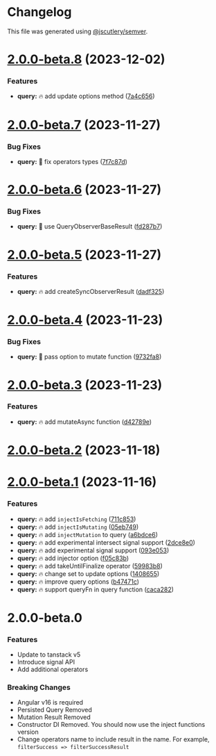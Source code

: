 # Changelog

This file was generated using [@jscutlery/semver](https://github.com/jscutlery/semver).

# [2.0.0-beta.8](https://github-personal/ngneat/query/compare/query-2.0.0-beta.7...query-2.0.0-beta.8) (2023-12-02)


### Features

* **query:** 🔥 add update options method ([7a4c656](https://github-personal/ngneat/query/commit/7a4c656d7fce99ef22594ae14e5bd7be8b3aafa0))



# [2.0.0-beta.7](https://github-personal/ngneat/query/compare/query-2.0.0-beta.6...query-2.0.0-beta.7) (2023-11-27)


### Bug Fixes

* **query:** 🐞 fix operators types ([7f7c87d](https://github-personal/ngneat/query/commit/7f7c87df361c30f0984100fbabad0d6d6ea72ccd))



# [2.0.0-beta.6](https://github-personal/ngneat/query/compare/query-2.0.0-beta.5...query-2.0.0-beta.6) (2023-11-27)


### Bug Fixes

* **query:** 🐞 use QueryObserverBaseResult ([fd287b7](https://github-personal/ngneat/query/commit/fd287b71ffe6ee70fd1d27354b3f13c755f727b4))



# [2.0.0-beta.5](https://github-personal/ngneat/query/compare/query-2.0.0-beta.4...query-2.0.0-beta.5) (2023-11-27)


### Features

* **query:** 🔥 add createSyncObserverResult ([dadf325](https://github-personal/ngneat/query/commit/dadf325d5809108c0f628e06845b4f311ad317ab))



# [2.0.0-beta.4](https://github-personal/ngneat/query/compare/query-2.0.0-beta.3...query-2.0.0-beta.4) (2023-11-23)


### Bug Fixes

* **query:** 🐞 pass option to mutate function ([9732fa8](https://github-personal/ngneat/query/commit/9732fa82ef938842e26d1c9532f0575bdcd4341e))



# [2.0.0-beta.3](https://github-personal/ngneat/query/compare/query-2.0.0-beta.2...query-2.0.0-beta.3) (2023-11-23)


### Features

* **query:** 🔥 add mutateAsync function ([d42789e](https://github-personal/ngneat/query/commit/d42789eabc37ef871ce992b6d2867c6d96bbd913))



# [2.0.0-beta.2](https://github-personal/ngneat/query/compare/query-2.0.0-beta.1...query-2.0.0-beta.2) (2023-11-18)



# [2.0.0-beta.1](https://github-personal/ngneat/query/compare/query-2.0.0-beta.0...query-2.0.0-beta.1) (2023-11-16)


### Features

* **query:** 🔥 add `injectIsFetching` ([711c853](https://github-personal/ngneat/query/commit/711c853b3628a80e2a519422a2c075b84d1ee336))
* **query:** 🔥 add `injectIsMutating` ([05eb749](https://github-personal/ngneat/query/commit/05eb7497edd427b4777fee65eb967fdb915f7f06))
* **query:** 🔥 add `injectMutation` to query ([a6bdce6](https://github-personal/ngneat/query/commit/a6bdce6c186218413b025524187ddc68c78abcb8))
* **query:** 🔥 add experimental intersect signal support ([2dce8e0](https://github-personal/ngneat/query/commit/2dce8e0b2e1d9703ded751db9becd8a35d68813c))
* **query:** 🔥 add experimental signal support ([093e053](https://github-personal/ngneat/query/commit/093e053f95a97d205fc0a73a2901dbca820b844e))
* **query:** 🔥 add injector option ([f05c83b](https://github-personal/ngneat/query/commit/f05c83bb2f6e05d1e3d66683f9377712512eb659))
* **query:** 🔥 add takeUntilFinalize operator ([59983b8](https://github-personal/ngneat/query/commit/59983b8360f98f8d519189fbd18a69a0e50c1b43))
* **query:** 🔥 change set to update options ([1408655](https://github-personal/ngneat/query/commit/140865563a312e972e5988057a8d229e0dd5a761))
* **query:** 🔥 improve query options ([b47471c](https://github-personal/ngneat/query/commit/b47471cba29253dece41fb83a13cf97534fcbfe6))
* **query:** 🔥 support queryFn in query function ([caca282](https://github-personal/ngneat/query/commit/caca282d20c96630fa6f7fe03eac4c348344d8b3))



# 2.0.0-beta.0

### Features

- Update to tanstack v5
- Introduce signal API
- Add additional operators

### Breaking Changes

- Angular v16 is required
- Persisted Query Removed
- Mutation Result Removed
- Constructor DI Removed. You should now use the inject functions version
- Change operators name to include result in the name. For example, `filterSuccess => filterSuccessResult`
